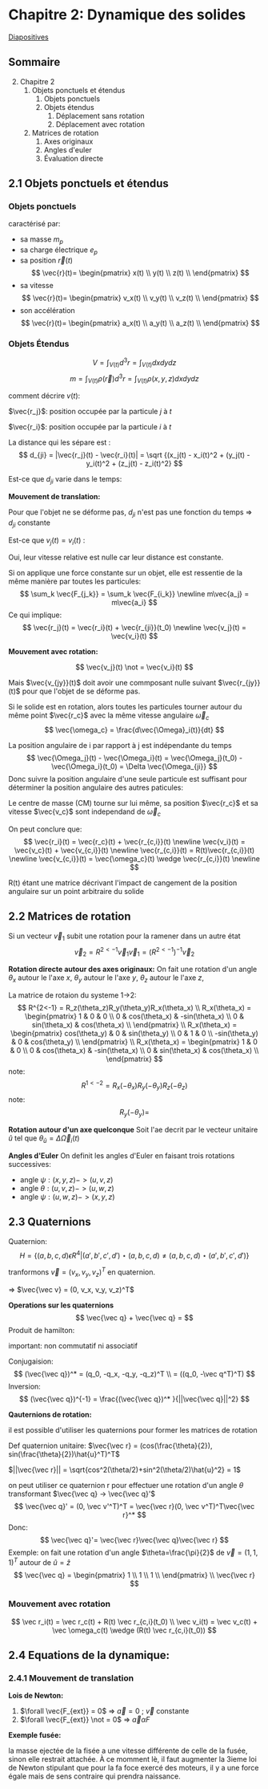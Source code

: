 # Chapitre 2: Dynamique des solides
[Diapositives](https://moodle.polymtl.ca/pluginfile.php/38725/mod_folder/content/0/Diapositives/Chapitre02.pdf?forcedownload=1)

## Sommaire
2. Chapitre 2
   1. Objets ponctuels et étendus
      1. Objets ponctuels
      2. Objets étendus
         1. Déplacement sans rotation
         2. Déplacement avec rotation
   2. Matrices de rotation
      1. Axes originaux
      2. Angles d'euler
      3. Évaluation directe 

## 2.1 Objets ponctuels et étendus
### Objets ponctuels
caractérisé par:
- sa masse $m_p$
- sa charge électrique $e_p$
- sa position $\vec{r}(t)$
$$
\vec{r}(t)= \begin{pmatrix}
            x(t) \\
            y(t) \\
            z(t) \\
            \end{pmatrix}
$$
- sa vitesse
$$
\vec{r}(t)= \begin{pmatrix}
            v_x(t) \\
            v_y(t) \\
            v_z(t) \\
            \end{pmatrix}
$$
- son accélération
$$
\vec{r}(t)= \begin{pmatrix}
            a_x(t) \\
            a_y(t) \\
            a_z(t) \\
            \end{pmatrix}
$$

### Objets Étendus
$$
V= \int_{V(t)}{d^3}r=\int_{V(t)} dxdydz
$$
$$
m = \int_{V(t)} \rho(\vec{r}) d^3r=\int_{V(t)} \rho(x,y,z) dxdydz
$$

comment décrire $v(t)$:

$\vec{r_j}$: position occupée par la particule $j$ à $t$

$\vec{r_i}$: position occupée par la particule $i$ à $t$

La distance qui les sépare est :
$$
d_{ji} = |\vec{r_j}(t) - \vec{r_i}(t)| = \sqrt {(x_j(t) - x_i(t)^2 + (y_j(t) - y_i(t)^2 + (z_j(t) - z_i(t)^2}
$$

Est-ce que $d_{ji}$ varie dans le temps:

**Mouvement de translation:**

Pour que l'objet ne se déforme pas, $d_{ji}$ n'est pas une fonction du temps => $d_{ji}$ constante

Est-ce que $v_j(t)= v_i(t)$ :

Oui, leur vitesse relative est nulle car leur distance est constante.

Si on applique une force constante sur un objet, elle est ressentie de la même manière par toutes les particules:
$$
\sum_k \vec{F_{j_k}} = \sum_k \vec{F_{i_k}} \newline
m\vec{a_j} = m\vec{a_i}
$$
Ce qui implique:
$$
\vec{r_j}(t) = \vec{r_i}(t) + \vec{r_{ji}}(t_0) \newline
\vec{v_j}(t) = \vec{v_i}(t) 
    $$

**Mouvement avec rotation:**

$$
\vec{v_j}(t) \not = \vec{v_i}(t) 
$$

Mais $\vec{v_{jy}}(t)$ doit avoir une commposant nulle suivant $\vec{r_{jy}}(t)$ pour que l'objet de se déforme pas.

Si le solide est en rotation, alors toutes les particules tourner autour du même point $\vec{r_c}$ avec la même vitesse angulaire $\vec\omega_c$
$$
\vec{\omega_c} = \frac{d\vec{\Omega}_i(t)}{dt}
$$

La position angulaire de i par rapport à j est indépendante du temps
$$
\vec{\Omega_j}(t) - \vec{\Omega_i}(t) = \vec{\Omega_j}(t_0) - \vec{\Omega_i}(t_0) = \Delta  \vec{\Omega_{ji}}
$$
Donc suivre la position angulaire d'une seule particule est suffisant pour déterminer la position angulaire des autres paticules:

Le centre de masse (CM) tourne sur lui même, sa position $\vec{r_c}$ et sa vitesse $\vec{v_c}$ sont independand de $\vec\omega_c$

On peut conclure que:
$$
\vec{r_i}(t) = \vec{r_c}(t) + \vec{r_{c,i}}(t) \newline 
\vec{v_i}(t) = \vec{v_c}(t) + \vec{v_{c,i}}(t) \newline
\vec{r_{c,i}}(t) = R(t)\vec{r_{c,i}}(t) \newline
\vec{v_{c,i}}(t) = \vec{\omega_c}(t) \wedge \vec{r_{c,i}}(t) \newline
$$

R(t) étant une matrice décrivant l'impact de cangement de la position angulaire sur un point arbitraire du solide

## 2.2 Matrices de rotation

Si un vecteur $\vec v_1$ subit une rotation pour la ramener dans un autre état 
$$
\vec v_2 = R^{2<-1} \vec v_1
\vec v_1 = {(R^{2<-1})}^{-1} \vec v_2
$$

**Rotation directe autour des axes originaux:**
On fait une rotation d'un angle $\theta_x$ autour le l'axe $x$, $\theta_y$ autour le l'axe $y$, $\theta_z$ autour le l'axe $z$,

La matrice de rotaion du systeme 1->2:
$$
R^{2<-1} = R_z(\theta_z)R_y(\theta_y)R_x(\theta_x) \\
R_x(\theta_x) = \begin{pmatrix}
            1 & 0 & 0 \\
            0 & cos(\theta_x) & -sin(\theta_x) \\
            0 & sin(\theta_x) & cos(\theta_x) \\
            \end{pmatrix}
\\
R_x(\theta_x) = \begin{pmatrix}
            cos(\theta_y) & 0 & sin(\theta_y) \\
            0 & 1 & 0 \\
            -sin(\theta_y) & 0 & cos(\theta_y) \\
            \end{pmatrix} 
\\
R_x(\theta_x) = \begin{pmatrix}
            1 & 0 & 0 \\
            0 & cos(\theta_x) & -sin(\theta_x) \\
            0 & sin(\theta_x) & cos(\theta_x) \\
            \end{pmatrix}
$$
note:
$$
R^{1<-2} = R_x(-\theta_x)R_y(-\theta_y)R_z(-\theta_z)
$$
note:
$$
R_y(-\theta_y) =
$$

**Rotation autour d'un axe quelconque**
Soit l'ae decrit par le vecteur unitaire $\hat u$ tel que $\theta_{\hat u} = \Delta \vec \Omega_i(t)$

**Angles d'Euler**
On definit les angles d'Euler en faisant trois rotations successives:
- angle $\psi: (x,y,z) -> (u,v,z)$
- angle $\theta: (u,v,z) -> (u,w,z)$
- angle $\psi: (u,w,z) -> (x,y,z)$

## 2.3 Quaternions
Quaternion:
$$
H = \{(a,b,c,d) \epsilon R^4 | (a',b',c',d') \star(a,b,c,d) \not= (a,b,c,d) \star(a',b',c',d')\}
$$

tranformons $\vec v = (v_x, v_y, v_z)^T$ en quaternion.

=> $\vec{\vec v} = (0, v_x, v_y, v_z)^T$

**Operations sur les quaternions**
$$
\vec{\vec q} + \vec{\vec q} =  
$$
Produit de hamilton:

important: non commutatif ni associatif

Conjugaision:
$$
(\vec{\vec q})^* = (q_0, -q_x, -q_y, -q_z)^T \\
= ((q_0, -\vec q^T)^T)
$$
Inversion:
$$
(\vec{\vec q})^{-1} = \frac{(\vec{\vec q})^* }{||\vec{\vec q}||^2}
$$

**Qauternions de rotation:**

il est possible d'utiliser les quaternions pour former les matrices de rotation

Def quaternion unitaire: $\vec{\vec r} = (cos(\frac{\theta}{2}), sin(\frac{\theta}{2})\hat{u}^T)^T$

$||\vec{\vec r}|| = \sqrt{cos^2(\theta/2)+sin^2(\theta/2)\hat{u}^2} = 1$

on peut utiliser ce quaternion r pour effectuer une rotation d'un angle $\theta$ transformant $\vec{\vec q} -> \vec{\vec q}'$
$$
\vec{\vec q}' = (0, \vec v'^T)^T = \vec{\vec r}(0, \vec v^T)^T\vec{\vec r}^*
$$
Donc:
$$
\vec{\vec q}'= \vec{\vec r}\vec{\vec q}\vec{\vec r}
$$
Exemple: on fait une rotation d'un angle $\theta=\frac{\pi}{2}$ de $\vec v = (1, 1, 1)^T$ autour de $\hat u = \hat z$
$$
\vec{\vec q} = \begin{pmatrix}
            1 \\
            1 \\
            1 \\
            \end{pmatrix} \\
\vec{\vec r}
$$

### Mouvement avec rotation 
$$
\vec r_i(t) = \vec r_c(t) + R(t) \vec r_{c,i}(t_0) \\
\vec v_i(t) = \vec v_c(t) + \vec \omega_c(t) \wedge (R(t) \vec r_{c,i}(t_0))
$$

## 2.4 Equations de la dynamique:
### 2.4.1 Mouvement de translation

**Lois de Newton:**
1. $\forall \vec{F_{ext}} = 0$ => $\vec a = 0$ ; $\vec v$ constante
2. $\forall \vec{F_{ext}} \not = 0$ => $\vec a \alpha F$

**Exemple fusée:**

la masse ejectée de la fisée a une vitesse différente de celle de la fusée, sinon elle restrait attachée. À ce momment lè, il faut augmenter la 3ieme loi de Newton stipulant que pour la fa foce exercé des moteurs, il y a une force égale mais de sens contraire qui prendra naissance.